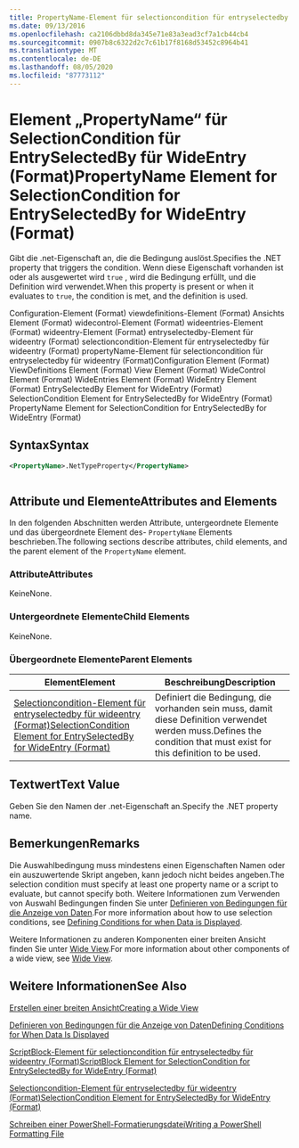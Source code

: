 ```yaml
---
title: PropertyName-Element für selectioncondition für entryselectedby für wideentry (Format) | Microsoft-Dokumentation
ms.date: 09/13/2016
ms.openlocfilehash: ca2106dbbd8da345e71e83a3ead3cf7a1cb44cb4
ms.sourcegitcommit: 0907b8c6322d2c7c61b17f8168d53452c8964b41
ms.translationtype: MT
ms.contentlocale: de-DE
ms.lasthandoff: 08/05/2020
ms.locfileid: "87773112"
---
```

# <a name="propertyname-element-for-selectioncondition-for-entryselectedby-for-wideentry-format"></a><span data-ttu-id="c2198-102">Element „PropertyName“ für SelectionCondition für EntrySelectedBy für WideEntry (Format)</span><span class="sxs-lookup"><span data-stu-id="c2198-102">PropertyName Element for SelectionCondition for EntrySelectedBy for WideEntry (Format)</span></span>

<span data-ttu-id="c2198-103">Gibt die .net-Eigenschaft an, die die Bedingung auslöst.</span><span class="sxs-lookup"><span data-stu-id="c2198-103">Specifies the .NET property that triggers the condition.</span></span> <span data-ttu-id="c2198-104">Wenn diese Eigenschaft vorhanden ist oder als ausgewertet wird `true` , wird die Bedingung erfüllt, und die Definition wird verwendet.</span><span class="sxs-lookup"><span data-stu-id="c2198-104">When this property is present or when it evaluates to `true`, the condition is met, and the definition is used.</span></span>

<span data-ttu-id="c2198-105">Configuration-Element (Format) viewdefinitions-Element (Format) Ansichts Element (Format) widecontrol-Element (Format) wideentries-Element (Format) wideentry-Element (Format) entryselectedby-Element für wideentry (Format) selectioncondition-Element für entryselectedby für wideentry (Format) propertyName-Element für selectioncondition für entryselectedby für wideentry (Format)</span><span class="sxs-lookup"><span data-stu-id="c2198-105">Configuration Element (Format) ViewDefinitions Element (Format) View Element (Format) WideControl Element (Format) WideEntries Element (Format) WideEntry Element (Format) EntrySelectedBy Element for WideEntry (Format) SelectionCondition Element for EntrySelectedBy for WideEntry (Format) PropertyName Element for SelectionCondition for EntrySelectedBy for WideEntry (Format)</span></span>

## <a name="syntax"></a><span data-ttu-id="c2198-106">Syntax</span><span class="sxs-lookup"><span data-stu-id="c2198-106">Syntax</span></span>

```xml
<PropertyName>.NetTypeProperty</PropertyName>
```

```csharp

```

## <a name="attributes-and-elements"></a><span data-ttu-id="c2198-107">Attribute und Elemente</span><span class="sxs-lookup"><span data-stu-id="c2198-107">Attributes and Elements</span></span>

<span data-ttu-id="c2198-108">In den folgenden Abschnitten werden Attribute, untergeordnete Elemente und das übergeordnete Element des- `PropertyName` Elements beschrieben.</span><span class="sxs-lookup"><span data-stu-id="c2198-108">The following sections describe attributes, child elements, and the parent element of the `PropertyName` element.</span></span>

### <a name="attributes"></a><span data-ttu-id="c2198-109">Attribute</span><span class="sxs-lookup"><span data-stu-id="c2198-109">Attributes</span></span>

<span data-ttu-id="c2198-110">Keine</span><span class="sxs-lookup"><span data-stu-id="c2198-110">None.</span></span>

### <a name="child-elements"></a><span data-ttu-id="c2198-111">Untergeordnete Elemente</span><span class="sxs-lookup"><span data-stu-id="c2198-111">Child Elements</span></span>

<span data-ttu-id="c2198-112">Keine</span><span class="sxs-lookup"><span data-stu-id="c2198-112">None.</span></span>

### <a name="parent-elements"></a><span data-ttu-id="c2198-113">Übergeordnete Elemente</span><span class="sxs-lookup"><span data-stu-id="c2198-113">Parent Elements</span></span>

|<span data-ttu-id="c2198-114">Element</span><span class="sxs-lookup"><span data-stu-id="c2198-114">Element</span></span>|<span data-ttu-id="c2198-115">Beschreibung</span><span class="sxs-lookup"><span data-stu-id="c2198-115">Description</span></span>|
|-------------|-----------------|
|[<span data-ttu-id="c2198-116">Selectioncondition-Element für entryselectedby für wideentry (Format)</span><span class="sxs-lookup"><span data-stu-id="c2198-116">SelectionCondition Element for EntrySelectedBy for WideEntry (Format)</span></span>](./selectioncondition-element-for-entryselectedby-for-widecontrol-format.md)|<span data-ttu-id="c2198-117">Definiert die Bedingung, die vorhanden sein muss, damit diese Definition verwendet werden muss.</span><span class="sxs-lookup"><span data-stu-id="c2198-117">Defines the condition that must exist for this definition to be used.</span></span>|

## <a name="text-value"></a><span data-ttu-id="c2198-118">Textwert</span><span class="sxs-lookup"><span data-stu-id="c2198-118">Text Value</span></span>

<span data-ttu-id="c2198-119">Geben Sie den Namen der .net-Eigenschaft an.</span><span class="sxs-lookup"><span data-stu-id="c2198-119">Specify the .NET property name.</span></span>

## <a name="remarks"></a><span data-ttu-id="c2198-120">Bemerkungen</span><span class="sxs-lookup"><span data-stu-id="c2198-120">Remarks</span></span>

<span data-ttu-id="c2198-121">Die Auswahlbedingung muss mindestens einen Eigenschaften Namen oder ein auszuwertende Skript angeben, kann jedoch nicht beides angeben.</span><span class="sxs-lookup"><span data-stu-id="c2198-121">The selection condition must specify at least one property name or a script to evaluate, but cannot specify both.</span></span> <span data-ttu-id="c2198-122">Weitere Informationen zum Verwenden von Auswahl Bedingungen finden Sie unter [Definieren von Bedingungen für die Anzeige von Daten](./defining-conditions-for-displaying-data.md).</span><span class="sxs-lookup"><span data-stu-id="c2198-122">For more information about how to use selection conditions, see [Defining Conditions for when Data is Displayed](./defining-conditions-for-displaying-data.md).</span></span>

<span data-ttu-id="c2198-123">Weitere Informationen zu anderen Komponenten einer breiten Ansicht finden Sie unter [Wide View](./creating-a-wide-view.md).</span><span class="sxs-lookup"><span data-stu-id="c2198-123">For more information about other components of a wide view, see [Wide View](./creating-a-wide-view.md).</span></span>

## <a name="see-also"></a><span data-ttu-id="c2198-124">Weitere Informationen</span><span class="sxs-lookup"><span data-stu-id="c2198-124">See Also</span></span>

[<span data-ttu-id="c2198-125">Erstellen einer breiten Ansicht</span><span class="sxs-lookup"><span data-stu-id="c2198-125">Creating a Wide View</span></span>](./creating-a-wide-view.md)

[<span data-ttu-id="c2198-126">Definieren von Bedingungen für die Anzeige von Daten</span><span class="sxs-lookup"><span data-stu-id="c2198-126">Defining Conditions for When Data Is Displayed</span></span>](./defining-conditions-for-displaying-data.md)

[<span data-ttu-id="c2198-127">ScriptBlock-Element für selectioncondition für entryselectedby für wideentry (Format)</span><span class="sxs-lookup"><span data-stu-id="c2198-127">ScriptBlock Element for SelectionCondition for EntrySelectedBy for WideEntry (Format)</span></span>](./scriptblock-element-for-selectioncondition-for-entryselectedby-for-widecontrol-format.md)

[<span data-ttu-id="c2198-128">Selectioncondition-Element für entryselectedby für wideentry (Format)</span><span class="sxs-lookup"><span data-stu-id="c2198-128">SelectionCondition Element for EntrySelectedBy for WideEntry (Format)</span></span>](./selectioncondition-element-for-entryselectedby-for-widecontrol-format.md)

[<span data-ttu-id="c2198-129">Schreiben einer PowerShell-Formatierungsdatei</span><span class="sxs-lookup"><span data-stu-id="c2198-129">Writing a PowerShell Formatting File</span></span>](./writing-a-powershell-formatting-file.md)
